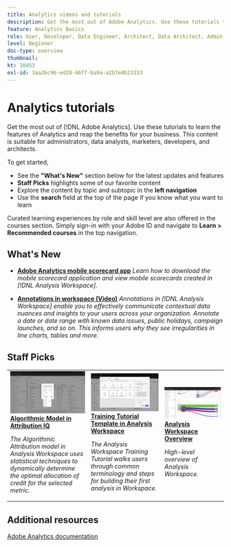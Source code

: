 ```yaml
---
title: Analytics videos and tutorials
description: Get the most out of Adobe Analytics. Use these tutorials to learn the features of Analytics and reap the benefits for your business. This content is suitable for administrators, data analysts, marketers, developers, and architects. 
feature: Analytics Basics
role: User, Developer, Data Engineer, Architect, Data Architect, Admin, Leader
level: Beginner
doc-type: overview
thumbnail: 
kt: 10453
exl-id: 3aa2bc96-ed20-46f7-ba9a-a2b7e8b23313
---
```



# Analytics tutorials

Get the most out of [!DNL Adobe Analytics]. Use these tutorials to learn the features of Analytics and reap the benefits for your business. This content is suitable for administrators, data analysts, marketers, developers, and architects. 
  
To get started, 

* See the **"What's New"** section below for the latest updates and features
* **Staff Picks** highlights some of our favorite content 
* Explore the content by topic and subtopic in the **left navigation**
* Use the **search** field at the top of the page if you know what you want to learn

Curated learning experiences by role and skill level are also offered in the courses section. Simply sign-in with your Adobe ID and navigate to **Learn > Recommended courses** in the top navigation.

<div id="whats-new-section">

## What's New

*   **[Adobe Analytics mobile scorecard app](additional-tools/analytics-dashboards/adobe-analytics-dashboards-in-app-experience.md)**
    *Learn how to download the mobile scorecard application and view mobile scorecards created in [!DNL Analysis Workspace].*

*   **[Annotations in workspace (Video)](analysis-workspace/navigating-workspace-projects/annotations-in-analysis-workspace.md)**
    *Annotations in [!DNL Analysis Workspace] enable you to effectively communicate contextual data nuances and insights to your users across your organization. Annotate a date or date range with known data issues, public holidays, campaign launches, and so on. This  informs users why they see irregularities in line charts, tables and more.*

</div>
<div id="recs-overview-body-1"></div>
<div id="recs-overview-body-2"></div>
<div id="recs-overview-body-3"></div>
<div id="recs-overview-body-4"></div>
<div id="recs-overview-body-5"></div>
<div id="recs-overview-body-6"></div>
<div id="staff-picks-section">

## Staff Picks

<table>
<tr>
  <td>
    <a href="analysis-workspace/attribution-iq/algorithmic-model-in-attribution-iq.md">
      <img alt="Algorithmic Model in Attribution IQ" src="assets/36205.jpg" />
    </a>
    <div>
      <a href="analysis-workspace/attribution-iq/algorithmic-model-in-attribution-iq.md">
    <strong>Algorithmic Model in Attribution IQ</strong>
    </a>
    </div>
    <p>
    <em>The Algorithmic Attribution model in Analysis Workspace uses statistical techniques to dynamically determine the optimal allocation of credit for the selected metric.</em>
    <p>
  </td>
   <td>
    <a href="analysis-workspace/navigating-workspace-projects/training-tutorial-template-in-analysis-workspace.md">
      <img alt="Training Tutorial Template in Analysis Workspace" src="assets/33773.jpg" />
    </a>
    <div>
      <a href="analysis-workspace/navigating-workspace-projects/training-tutorial-template-in-analysis-workspace.md">
    <strong>Training Tutorial Template in Analysis Workspace</strong>
    </a>
    </div>
    <p>
    <em>The Analysis Workspace Training Tutorial walks users through common terminology and steps for building their first analysis in Workspace.</em>
    <p>
  </td>
  <td>
    <a href="analysis-workspace/analysis-workspace-basics/analysis-workspace-overview.md">
      <img alt="thumbnail image for the 'Analysis Workspace Overview' video" src="assets/thumb_analysis-workspace-overview.png" />
    </a>
    <div>
      <a href="analysis-workspace/analysis-workspace-basics/analysis-workspace-overview.md">
    <strong>Analysis Workspace Overview</strong>
    </a>
    </div>
    <p>
    <em>High-level overview of Analysis Workspace.</em>
    <p>
  </td>
</tr>
</table>

</div>
  
## Additional resources

[Adobe Analytics documentation](https://experienceleague.adobe.com/docs/analytics.html)
